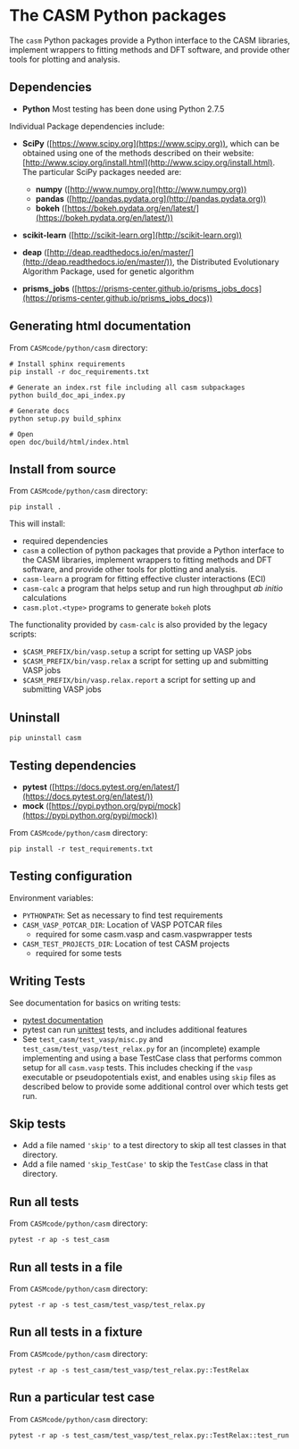 The CASM Python packages
========================

The `casm` Python packages provide a Python interface to the CASM libraries, implement wrappers to fitting methods and DFT software, and provide other tools for plotting and analysis.

Dependencies
------------

- **Python** Most testing has been done using Python 2.7.5

Individual Package dependencies include:

- **SciPy** ([https://www.scipy.org](https://www.scipy.org)), which can be obtained using one of the methods described on their website:  [http://www.scipy.org/install.html](http://www.scipy.org/install.html). The particular SciPy packages needed are:
	- **numpy**  ([http://www.numpy.org](http://www.numpy.org))
	- **pandas** ([http://pandas.pydata.org](http://pandas.pydata.org))
	- **bokeh** ([https://bokeh.pydata.org/en/latest/](https://bokeh.pydata.org/en/latest/))

- **scikit-learn** ([http://scikit-learn.org](http://scikit-learn.org))

- **deap** ([http://deap.readthedocs.io/en/master/](http://deap.readthedocs.io/en/master/)), the Distributed Evolutionary Algorithm Package, used for genetic algorithm

- **prisms_jobs** ([https://prisms-center.github.io/prisms_jobs_docs](https://prisms-center.github.io/prisms_jobs_docs))


Generating html documentation
-----------------------------
From ``CASMcode/python/casm`` directory:

	# Install sphinx requirements
	pip install -r doc_requirements.txt

	# Generate an index.rst file including all casm subpackages
	python build_doc_api_index.py
	
	# Generate docs
	python setup.py build_sphinx
	
	# Open
	open doc/build/html/index.html


Install from source
-------------------
From ``CASMcode/python/casm`` directory:

	pip install .

This will install:

- required dependencies
- ``casm`` a collection of python packages that provide a Python interface to the CASM libraries, implement wrappers to fitting methods and DFT software, and provide other tools for plotting and analysis.
- ``casm-learn`` a program for fitting effective cluster interactions (ECI)
- ``casm-calc`` a program that helps setup and run high throughput *ab initio* calculations
- ``casm.plot.<type>`` programs to generate ``bokeh`` plots



The functionality provided by ``casm-calc`` is also provided by the legacy scripts:

- ``$CASM_PREFIX/bin/vasp.setup`` a script for setting up VASP jobs
- ``$CASM_PREFIX/bin/vasp.relax`` a script for setting up and submitting VASP jobs
- ``$CASM_PREFIX/bin/vasp.relax.report`` a script for setting up and submitting VASP jobs


Uninstall
---------
 
	pip uninstall casm


Testing dependencies
--------------------

- **pytest** ([https://docs.pytest.org/en/latest/](https://docs.pytest.org/en/latest/))
- **mock** ([https://pypi.python.org/pypi/mock](https://pypi.python.org/pypi/mock))

From ``CASMcode/python/casm`` directory:

	pip install -r test_requirements.txt


Testing configuration
---------------------

Environment variables:

- ``PYTHONPATH``: Set as necessary to find test requirements
- ``CASM_VASP_POTCAR_DIR``: Location of VASP POTCAR files
	- required for some casm.vasp and casm.vaspwrapper tests
- ``CASM_TEST_PROJECTS_DIR``: Location of test CASM projects
	- required for some tests


Writing Tests
-------------

See documentation for basics on writing tests:

- [pytest documentation](https://docs.pytest.org/en/latest/)
- pytest can run [unittest](https://docs.python.org/2/library/unittest.html) tests, and includes additional features
- See ``test_casm/test_vasp/misc.py`` and ``test_casm/test_vasp/test_relax.py`` for an (incomplete) example implementing and using a base TestCase class that performs common setup for all ``casm.vasp`` tests. This includes checking if the ``vasp`` executable or pseudopotentials exist, and enables using ``skip`` files as described below to provide some additional control over which tests get run.


Skip tests
----------

- Add a file named `'skip'` to a test directory to skip all test classes in that directory.
- Add a file named `'skip_TestCase'` to skip the `TestCase` class in that directory.


Run all tests
-------------

From ``CASMcode/python/casm`` directory:

	pytest -r ap -s test_casm


Run all tests in a file
-----------------------

From ``CASMcode/python/casm`` directory:

	pytest -r ap -s test_casm/test_vasp/test_relax.py


Run all tests in a fixture
--------------------------

From ``CASMcode/python/casm`` directory:

	pytest -r ap -s test_casm/test_vasp/test_relax.py::TestRelax


Run a particular test case
--------------------------

From ``CASMcode/python/casm`` directory:

	pytest -r ap -s test_casm/test_vasp/test_relax.py::TestRelax::test_run